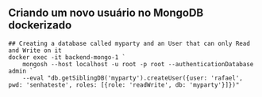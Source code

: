 ## Criando um novo usuário no MongoDB dockerizado

```shell
## Creating a database called myparty and an User that can only Read and Write on it
docker exec -it backend-mongo-1 `
    mongosh --host localhost -u root -p root --authenticationDatabase admin `
    --eval "db.getSiblingDB('myparty').createUser({user: 'rafael', pwd: 'senhateste', roles: [{role: 'readWrite', db: 'myparty'}]})"
```
